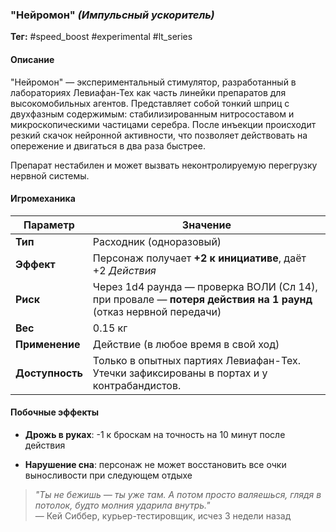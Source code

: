 ### **"Нейромон"** _(Импульсный ускоритель)_

**Тег:** #speed_boost #experimental #lt_series

#### **Описание**

"Нейромон" — экспериментальный стимулятор, разработанный в лабораториях Левиафан-Тех как часть линейки препаратов для высокомобильных агентов. Представляет собой тонкий шприц с двухфазным содержимым: стабилизированным нитросоставом и микроскопическими частицами серебра. После инъекции происходит резкий скачок нейронной активности, что позволяет действовать на опережение и двигаться в два раза быстрее.

Препарат нестабилен и может вызвать неконтролируемую перегрузку нервной системы.

#### **Игромеханика**

| Параметр        | Значение                                                                                                        |
| --------------- | --------------------------------------------------------------------------------------------------------------- |
| **Тип**         | Расходник (одноразовый)                                                                                         |
| **Эффект**      | Персонаж получает **+2 к инициативе**, даёт +2 *Действия*                                                       |
| **Риск**        | Через 1d4 раунда — проверка ВОЛИ (Сл 14), при провале — **потеря действия на 1 раунд** (отказ нервной передачи) |
| **Вес**         | 0.15 кг                                                                                                         |
| **Применение**  | Действие (в любое время в свой ход)                                                                             |
| **Доступность** | Только в опытных партиях Левиафан-Тех. Утечки зафиксированы в портах и у контрабандистов.                       |

#### **Побочные эффекты**

- **Дрожь в руках**: -1 к броскам на точность на 10 минут после действия
    
- **Нарушение сна**: персонаж не может восстановить все очки выносливости при следующем отдыхе
    

> _"Ты не бежишь — ты уже там. А потом просто валяешься, глядя в потолок, будто молния ударила внутрь."_  
> — Кей Сиббер, курьер-тестировщик, исчез 3 недели назад